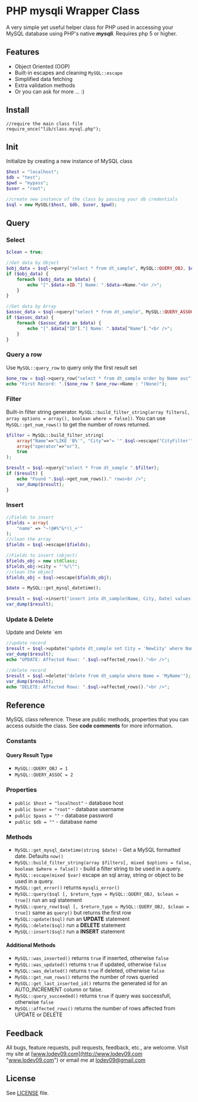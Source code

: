 PHP mysqli Wrapper Class
============================
A very simple yet useful helper class for PHP used in accessing your MySQL database using PHP's native _**mysqli**_. Requires php 5 or higher.

## Features
* Object Oriented (OOP)
* Built-in escapes and cleaning `MySQL::escape`
* Simplified data fetching
* Extra validation methods
* Or you can ask for more ... :)

## Install
    //require the main class file
    require_once("lib/class.mysql.php");

## Init
Initialize by creating a new instance of MySQL class
```php
$host = "localhost";
$db = "test";
$pwd = "mypass";
$user = "root";

//create new instance of the class by passing your db credentials
$sql = new MySQL($host, $db, $user, $pwd);
```
## Query
### Select
```php
$clean = true;

//Get data by Object
$obj_data = $sql->query("select * from dt_sample", MySQL::QUERY_OBJ, $clean);
if ($obj_data) {
    foreach ($obj_data as $data) {
		echo "[".$data->ID."] Name: ".$data->Name."<br />";
	}
}

//Get data by Array
$assoc_data = $sql->query("select * from dt_sample", MySQL::QUERY_ASSOC, $clean);
if ($assoc_data) {
	foreach ($assoc_data as $data) {
		echo "[".$data["ID"]."] Name: ".$data["Name"]."<br />"; 
	}
}
```
### Query a row
Use `MySQL::query_row` to query only the first result set
```php
$one_row = $sql->query_row("select * from dt_sample order by Name asc");
echo "First Record: ".($one_row ? $one_row->Name : "(None)");
```
### Filter
Built-in filter string generator. `MySQL::build_filter_string(array filters[, array options = array(), boolean where = false])`. You can use `MySQL::get_num_rows()` to get the number of rows returned.
```php
$filter = MySQL::build_filter_string(
	array("Name"=>"LIKE 'B%'", "City"=>"= '".$sql->escape("CityFilter'")."'"), 
	array("operator"=>"or"),
	true
);

$result = $sql->query("select * from dt_sample ".$filter);
if ($result) {
	echo "Found ".$sql->get_num_rows()." rows<br />";
	var_dump($result);
}
```
### Insert
```php
//Fields to insert
$fields = array(
	"name" => "~!@#%^&*()_+'"
);
//clean the array
$fields = $sql->escape($fields);

//Fields to insert (object)
$fields_obj = new stdClass;
$fields_obj->city = "'%/\"";
//clean the object
$fields_obj = $sql->escape($fields_obj);

$date = MySQL::get_mysql_datetime();

$result = $sql->insert("insert into dt_sample(Name, City, Date) values('".$fields["name"]."', '".$fields_obj->city."', '".$date."')");
var_dump($result);
```
### Update & Delete
Update and Delete `em
```php
//update record
$result = $sql->update("update dt_sample set City = 'NewCity' where Name='MyName'");
var_dump($result);
echo "UPDATE: Affected Rows: ".$sql->affected_rows()."<br />";

//delete record
$result = $sql->delete("delete from dt_sample where Name = 'MyName'");
var_dump($result);
echo "DELETE: Affected Rows: ".$sql->affected_rows()."<br />";
```
## Reference
MySQL class reference. These are public methods, properties that you can access outside the class. See **code comments** for more information.

### Constants
#### Query Result Type
* `MySQL::QUERY_OBJ = 1`
* `MySQL::QUERY_ASSOC = 2`

### Properties

* `public $host = "localhost"` - database host
* `public $user = "root"` - database username
* `public $pass = ""` - database password
* `public $db = ""` - database name

### Methods

* `MySQL::get_mysql_datetime(string $date)` - Get a MySQL formatted date. Defaults `now()`
* `MySQL::build_filter_string(array $filters[, mixed $options = false, boolean $where = false])` - build a filter string to be used in a query.
* `MySQL::escape(mixed $var)` escape an sql array, string or object to be used in a query.
* `MySQL::get_error()` returns `mysqli_error()`
* `MySQL::query($sql [, $return_type = MySQL::QUERY_OBJ, $clean = true])` run an sql statement
* `MySQL::query_row($sql [, $return_type = MySQL::QUERY_OBJ, $clean = true])` same as `query()` but returns the first row
* `MySQL::update($sql)` run an **UPDATE** statement
* `MySQL::delete($sql)` run a **DELETE** statement
* `MySQL::insert($sql)` run a **INSERT** statement

#### Additional Methods
* `MySQL::was_inserted()` returns `true` if inserted, otherwise `false`
* `MySQL::was_updated()` returns `true` if updated, otherwise `false`
* `MySQL::was_deleted()` returns `true` if deleted, otherwise `false`
* `MySQL::get_num_rows()` returns the number of rows queried
* `MySQL::get_last_inserted_id()` returns the generated id for an AUTO_INCREMENT column or false.
* `MySQL::query_succeeded()` returns `true` if query was successfull, otherwise `false`
* `MySQL::affected_rows()` returns the number of rows affected from UPDATE or DELETE

## Feedback

All bugs, feature requests, pull requests, feedback, etc., are welcome. Visit my site at [www.lodev09.com](http://www.lodev09.com "www.lodev09.com") or email me at [lodev09@gmail.com](mailto:lodev09@gmail.com)

## License
See [LICENSE](LICENSE) file.
